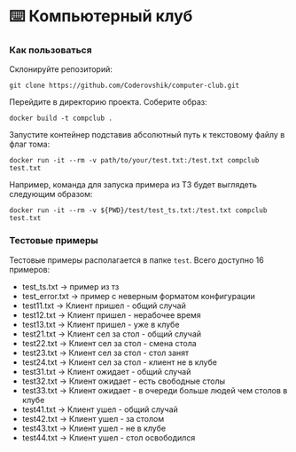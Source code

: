 # :keyboard: Компьютерный клуб

### Как пользоваться

Склонируйте репозиторий:
```
git clone https://github.com/Coderovshik/computer-club.git
```

Перейдите в директорию проекта.
Соберите образ:
```
docker build -t compclub .
```

Запустите контейнер подставив абсолютный путь к текстовому файлу в флаг тома:
```
docker run -it --rm -v path/to/your/test.txt:/test.txt compclub test.txt
```

Например, команда для запуска примера из ТЗ будет выглядеть следующим образом:
```
docker run -it --rm -v ${PWD}/test/test_ts.txt:/test.txt compclub test.txt
```

### Тестовые примеры

Тестовые примеры располагается в папке `test`. Всего доступно 16 примеров:

- test_ts.txt -> пример из тз
- test_error.txt -> пример с неверным форматом конфигурации
- test11.txt -> Клиент пришел - общий случай
- test12.txt -> Клиент пришел - нерабочее время
- test13.txt -> Клиент пришел - уже в клубе
- test21.txt -> Клиент сел за стол - общий случай
- test22.txt -> Клиент сел за стол - смена стола
- test23.txt -> Клиент сел за стол - стол занят
- test24.txt -> Клиент сел за стол - клиент не в клубе
- test31.txt -> Клиент ожидает - общий случай
- test32.txt -> Клиент ожидает - есть свободные столы
- test33.txt -> Клиент ожидает - в очереди больше людей чем столов в клубе
- test41.txt -> Клиент ушел - общий случай
- test42.txt -> Клиент ушел - за столом
- test43.txt -> Клиент ушел - не в клубе
- test44.txt -> Клиент ушел - стол освободился
